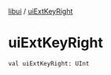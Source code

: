 [libui](README.md) / [uiExtKeyRight](ui-ext-key-right.md)

# uiExtKeyRight

`val uiExtKeyRight: UInt`

